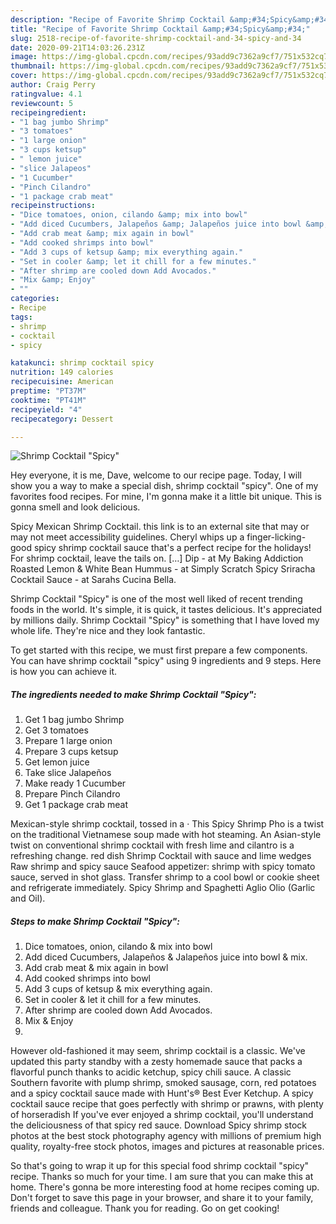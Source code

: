 ```yaml
---
description: "Recipe of Favorite Shrimp Cocktail &amp;#34;Spicy&amp;#34;"
title: "Recipe of Favorite Shrimp Cocktail &amp;#34;Spicy&amp;#34;"
slug: 2518-recipe-of-favorite-shrimp-cocktail-and-34-spicy-and-34
date: 2020-09-21T14:03:26.231Z
image: https://img-global.cpcdn.com/recipes/93add9c7362a9cf7/751x532cq70/shrimp-cocktail-spicy-recipe-main-photo.jpg
thumbnail: https://img-global.cpcdn.com/recipes/93add9c7362a9cf7/751x532cq70/shrimp-cocktail-spicy-recipe-main-photo.jpg
cover: https://img-global.cpcdn.com/recipes/93add9c7362a9cf7/751x532cq70/shrimp-cocktail-spicy-recipe-main-photo.jpg
author: Craig Perry
ratingvalue: 4.1
reviewcount: 5
recipeingredient:
- "1 bag jumbo Shrimp"
- "3 tomatoes"
- "1 large onion"
- "3 cups ketsup"
- " lemon juice"
- "slice Jalapeos"
- "1 Cucumber"
- "Pinch Cilandro"
- "1 package crab meat"
recipeinstructions:
- "Dice tomatoes, onion, cilando &amp; mix into bowl"
- "Add diced Cucumbers, Jalapeños &amp; Jalapeños juice into bowl &amp; mix."
- "Add crab meat &amp; mix again in bowl"
- "Add cooked shrimps into bowl"
- "Add 3 cups of ketsup &amp; mix everything again."
- "Set in cooler &amp; let it chill for a few minutes."
- "After shrimp are cooled down Add Avocados."
- "Mix &amp; Enjoy"
- ""
categories:
- Recipe
tags:
- shrimp
- cocktail
- spicy

katakunci: shrimp cocktail spicy 
nutrition: 149 calories
recipecuisine: American
preptime: "PT37M"
cooktime: "PT41M"
recipeyield: "4"
recipecategory: Dessert

---
```



![Shrimp Cocktail &#34;Spicy&#34;](https://img-global.cpcdn.com/recipes/93add9c7362a9cf7/751x532cq70/shrimp-cocktail-spicy-recipe-main-photo.jpg)

Hey everyone, it is me, Dave, welcome to our recipe page. Today, I will show you a way to make a special dish, shrimp cocktail &#34;spicy&#34;. One of my favorites food recipes. For mine, I'm gonna make it a little bit unique. This is gonna smell and look delicious.

Spicy Mexican Shrimp Cocktail. this link is to an external site that may or may not meet accessibility guidelines. Cheryl whips up a finger-licking-good spicy shrimp cocktail sauce that&#39;s a perfect recipe for the holidays! For shrimp cocktail, leave the tails on. […] Dip - at My Baking Addiction Roasted Lemon &amp; White Bean Hummus - at Simply Scratch Spicy Sriracha Cocktail Sauce - at Sarahs Cucina Bella.

Shrimp Cocktail &#34;Spicy&#34; is one of the most well liked of recent trending foods in the world. It's simple, it is quick, it tastes delicious. It's appreciated by millions daily. Shrimp Cocktail &#34;Spicy&#34; is something that I have loved my whole life. They're nice and they look fantastic.


To get started with this recipe, we must first prepare a few components. You can have shrimp cocktail &#34;spicy&#34; using 9 ingredients and 9 steps. Here is how you can achieve it.

<!--inarticleads1-->

##### The ingredients needed to make Shrimp Cocktail &#34;Spicy&#34;:

1. Get 1 bag jumbo Shrimp
1. Get 3 tomatoes
1. Prepare 1 large onion
1. Prepare 3 cups ketsup
1. Get  lemon juice
1. Take slice Jalapeños
1. Make ready 1 Cucumber
1. Prepare Pinch Cilandro
1. Get 1 package crab meat


Mexican-style shrimp cocktail, tossed in a · This Spicy Shrimp Pho is a twist on the traditional Vietnamese soup made with hot steaming. An Asian-style twist on conventional shrimp cocktail with fresh lime and cilantro is a refreshing change. red dish Shrimp Cocktail with sauce and lime wedges Raw shrimp and spicy sauce Seafood appetizer: shrimp with spicy tomato sauce, served in shot glass. Transfer shrimp to a cool bowl or cookie sheet and refrigerate immediately. Spicy Shrimp and Spaghetti Aglio Olio (Garlic and Oil). 

<!--inarticleads2-->

##### Steps to make Shrimp Cocktail &#34;Spicy&#34;:

1. Dice tomatoes, onion, cilando &amp; mix into bowl
1. Add diced Cucumbers, Jalapeños &amp; Jalapeños juice into bowl &amp; mix.
1. Add crab meat &amp; mix again in bowl
1. Add cooked shrimps into bowl
1. Add 3 cups of ketsup &amp; mix everything again.
1. Set in cooler &amp; let it chill for a few minutes.
1. After shrimp are cooled down Add Avocados.
1. Mix &amp; Enjoy
1. 


However old-fashioned it may seem, shrimp cocktail is a classic. We&#39;ve updated this party standby with a zesty homemade sauce that packs a flavorful punch thanks to acidic ketchup, spicy chili sauce. A classic Southern favorite with plump shrimp, smoked sausage, corn, red potatoes and a spicy cocktail sauce made with Hunt&#39;s® Best Ever Ketchup. A spicy cocktail sauce recipe that goes perfectly with shrimp or prawns, with plenty of horseradish If you&#39;ve ever enjoyed a shrimp cocktail, you&#39;ll understand the deliciousness of that spicy red sauce. Download Spicy shrimp stock photos at the best stock photography agency with millions of premium high quality, royalty-free stock photos, images and pictures at reasonable prices. 

So that's going to wrap it up for this special food shrimp cocktail &#34;spicy&#34; recipe. Thanks so much for your time. I am sure that you can make this at home. There's gonna be more interesting food at home recipes coming up. Don't forget to save this page in your browser, and share it to your family, friends and colleague. Thank you for reading. Go on get cooking!

